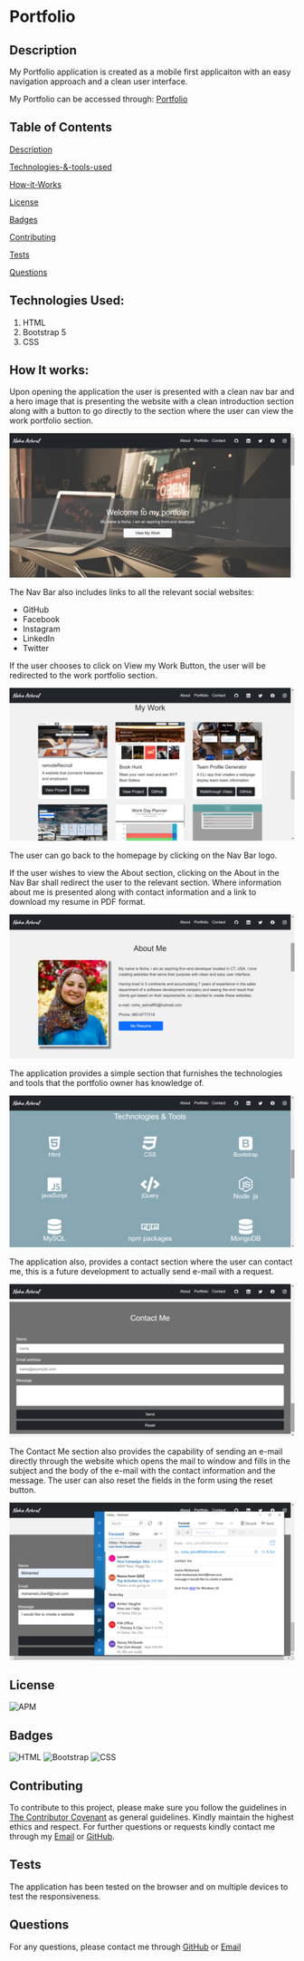 # Portfolio
## Description
My Portfolio application is created as a mobile first applicaiton with an easy navigation approach and a clean user interface.

My Portfolio can be accessed through: [Portfolio](https://nohaashraf85.github.io/MyPortfolio_NohaAshraf/)

## Table of Contents

[Description](#description)

[Technologies-&-tools-used](#Technologies-Used)

[How-it-Works](#How-it-Works)

[License](#License)

[Badges](#Badges)

[Contributing](#contributing)

[Tests](#tests)

[Questions](#questions)

## Technologies Used:
1. HTML
2. Bootstrap 5
3. CSS

## How It works: 
Upon opening the application the user is presented with a clean nav bar and a hero image that is presenting the website with a clean introduction section along with a button to go directly to the section where the user can view the work portfolio section.

![Homepage](./assets/images/newHomepage.png)

The Nav Bar also includes links to all the relevant social  websites:
* GitHub
* Facebook
* Instagram
* LinkedIn
* Twitter

If the user chooses to click on View my Work Button, the user will be redirected to the work portfolio section.

![My Work](./assets/images/projects.png)

The user can go back to the homepage by clicking on the Nav Bar logo.

If the user wishes to view the About section, clicking on the About in the Nav Bar shall redirect the user to the relevant section. Where information about me is presented along with contact information and a link to download my resume in PDF format.

![About](./assets/images/newAboutMe.png)

The application provides a simple section that furnishes the technologies and tools that the portfolio owner has knowledge of.

![Techs](./assets/images/techs.png)

The application also, provides a contact section where the user can contact me, this is a future development to actually send e-mail with a request. 

![Contact](./assets/images/contactme.png)

The Contact Me section also provides the capability of sending an e-mail directly through the website which opens the mail to window and fills in the subject and the body of the e-mail with the contact information and the message. The user can also reset the fields in the form using the reset button.

![sendMaiil](./assets/images/sendMail.png)


## License
![APM](https://img.shields.io/apm/l/README)

## Badges

![HTML](https://img.shields.io/badge/HTML-blue)
![Bootstrap](https://img.shields.io/badge/Bootstrap-blue)
![CSS](https://img.shields.io/badge/CSS-blue)

## Contributing 

To contribute to this project, please make sure you follow the guidelines in [The Contributor Covenant](https://www.contributor-covenant.org/) as general guidelines.
Kindly maintain the highest ethics and respect. For further questions or requests kindly contact me through my [Email](mailto:noha_ashraf85@hotmail.com) or [GitHub](https://github.com/NohaAshraf85).

## Tests
The application has been tested on the browser and on multiple devices to test the responsiveness.

## Questions
For any questions, please contact me through [GitHub](https://github.com/NohaAshraf85) 
or [Email](mailto:noha_ashraf85@hotmail.com)